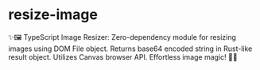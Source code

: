 # resize-image
✨🖼️ TypeScript Image Resizer: Zero-dependency module for resizing images using DOM File object. Returns base64 encoded string in Rust-like result object. Utilizes Canvas browser API. Effortless image magic! 🌟🎉
